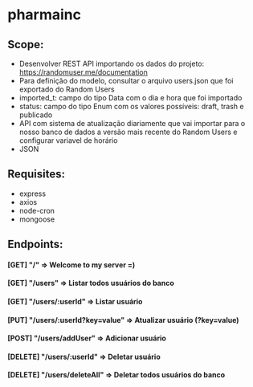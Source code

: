 # pharmainc

## Scope: 
- Desenvolver REST API importando os dados do projeto: https://randomuser.me/documentation
- Para definição do modelo, consultar o arquivo users.json que foi exportado do Random Users
- imported_t: campo do tipo Data com o dia e hora que foi importado
- status: campo do tipo Enum com os valores possíveis: draft, trash e publicado
- API com sistema de atualização diariamente que vai importar para o nosso banco de dados a versão mais recente do Random Users e configurar variavel de horário
- JSON

## Requisites:
- express
- axios
- node-cron
- mongoose

## Endpoints:
#### [GET] "/" => Welcome to my server =)
#### [GET] "/users" => Listar todos usuários do banco
#### [GET] "/users/:userId" => Listar usuário
#### [PUT] "/users/:userId?key=value" => Atualizar usuário (?key=value)
#### [POST] "/users/addUser" => Adicionar usuário
#### [DELETE] "/users/:userId" => Deletar usuário
#### [DELETE] "/users/deleteAll" => Deletar todos usuários do banco
